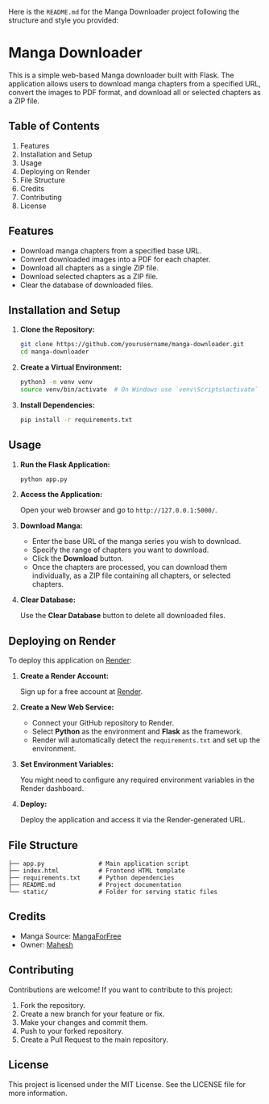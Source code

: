 Here is the `README.md` for the Manga Downloader project following the structure and style you provided:

# Manga Downloader

This is a simple web-based Manga downloader built with Flask. The application allows users to download manga chapters from a specified URL, convert the images to PDF format, and download all or selected chapters as a ZIP file.

## Table of Contents

1. Features
2. Installation and Setup
3. Usage
4. Deploying on Render
5. File Structure
6. Credits
7. Contributing
8. License

## Features

- Download manga chapters from a specified base URL.
- Convert downloaded images into a PDF for each chapter.
- Download all chapters as a single ZIP file.
- Download selected chapters as a ZIP file.
- Clear the database of downloaded files.

## Installation and Setup

1. **Clone the Repository:**

    ```bash
    git clone https://github.com/yourusername/manga-downloader.git
    cd manga-downloader
    ```

2. **Create a Virtual Environment:**

    ```bash
    python3 -m venv venv
    source venv/bin/activate  # On Windows use `venv\Scripts\activate`
    ```

3. **Install Dependencies:**

    ```bash
    pip install -r requirements.txt
    ```

## Usage

1. **Run the Flask Application:**

    ```bash
    python app.py
    ```

2. **Access the Application:**

    Open your web browser and go to `http://127.0.0.1:5000/`.

3. **Download Manga:**

    - Enter the base URL of the manga series you wish to download.
    - Specify the range of chapters you want to download.
    - Click the **Download** button.
    - Once the chapters are processed, you can download them individually, as a ZIP file containing all chapters, or selected chapters.

4. **Clear Database:**

    Use the **Clear Database** button to delete all downloaded files.

## Deploying on Render

To deploy this application on [Render](https://render.com/):

1. **Create a Render Account:**

    Sign up for a free account at [Render](https://render.com/).

2. **Create a New Web Service:**

    - Connect your GitHub repository to Render.
    - Select **Python** as the environment and **Flask** as the framework.
    - Render will automatically detect the `requirements.txt` and set up the environment.

3. **Set Environment Variables:**

    You might need to configure any required environment variables in the Render dashboard.

4. **Deploy:**

    Deploy the application and access it via the Render-generated URL.

## File Structure

```plaintext
├── app.py               # Main application script
├── index.html           # Frontend HTML template
├── requirements.txt     # Python dependencies
├── README.md            # Project documentation
└── static/              # Folder for serving static files
```

## Credits

- Manga Source: [MangaForFree](https://mangaforfree.net)
- Owner: [Mahesh](https://github.com/maheshmahi18/)

## Contributing

Contributions are welcome! If you want to contribute to this project:

1. Fork the repository.
2. Create a new branch for your feature or fix.
3. Make your changes and commit them.
4. Push to your forked repository.
5. Create a Pull Request to the main repository.

## License

This project is licensed under the MIT License. See the LICENSE file for more information.

